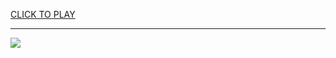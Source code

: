 
<a href="https://premium76.site?title=classic_snake_game&ref=12M">CLICK TO PLAY</a></h3>
<hr>

<a href="https://premium76.site?title=classic_snake_game&ref=12M"><img src="https://clearcache.store/games.png"></a>


